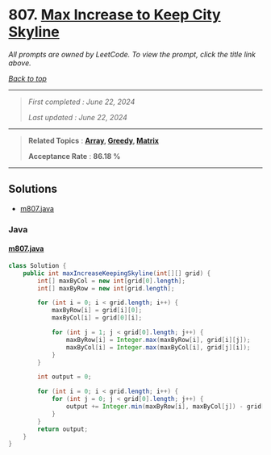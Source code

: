 # 807. [Max Increase to Keep City Skyline](<https://leetcode.com/problems/max-increase-to-keep-city-skyline>)

*All prompts are owned by LeetCode. To view the prompt, click the title link above.*

*[Back to top](<../README.md>)*

------

> *First completed : June 22, 2024*
>
> *Last updated : June 22, 2024*

------

> **Related Topics** : **[Array](<by_topic/Array.md>), [Greedy](<by_topic/Greedy.md>), [Matrix](<by_topic/Matrix.md>)**
>
> **Acceptance Rate** : **86.18 %**

------

## Solutions

- [m807.java](<../my-submissions/m807.java>)
### Java
#### [m807.java](<../my-submissions/m807.java>)
```Java
class Solution {
    public int maxIncreaseKeepingSkyline(int[][] grid) {
        int[] maxByCol = new int[grid[0].length];
        int[] maxByRow = new int[grid.length];

        for (int i = 0; i < grid.length; i++) {
            maxByRow[i] = grid[i][0];
            maxByCol[i] = grid[0][i];

            for (int j = 1; j < grid[0].length; j++) {
                maxByRow[i] = Integer.max(maxByRow[i], grid[i][j]);
                maxByCol[i] = Integer.max(maxByCol[i], grid[j][i]);
            }
        }

        int output = 0;

        for (int i = 0; i < grid.length; i++) {
            for (int j = 0; j < grid[0].length; j++) {
                output += Integer.min(maxByRow[i], maxByCol[j]) - grid[i][j];
            }
        }
        return output;
    }
}
```

